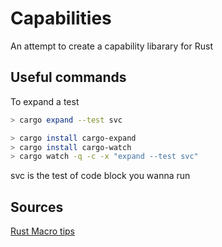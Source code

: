 # Capabilities

An attempt to create a capability libarary for Rust

## Useful commands

To expand a test

```sh
> cargo expand --test svc
```

```sh
> cargo install cargo-expand
> cargo install cargo-watch
> cargo watch -q -c -x "expand --test svc"
```

svc is the test of code block you wanna run


## Sources

[Rust Macro tips](https://www.youtube.com/watch?v=5rwnWfMJflU)